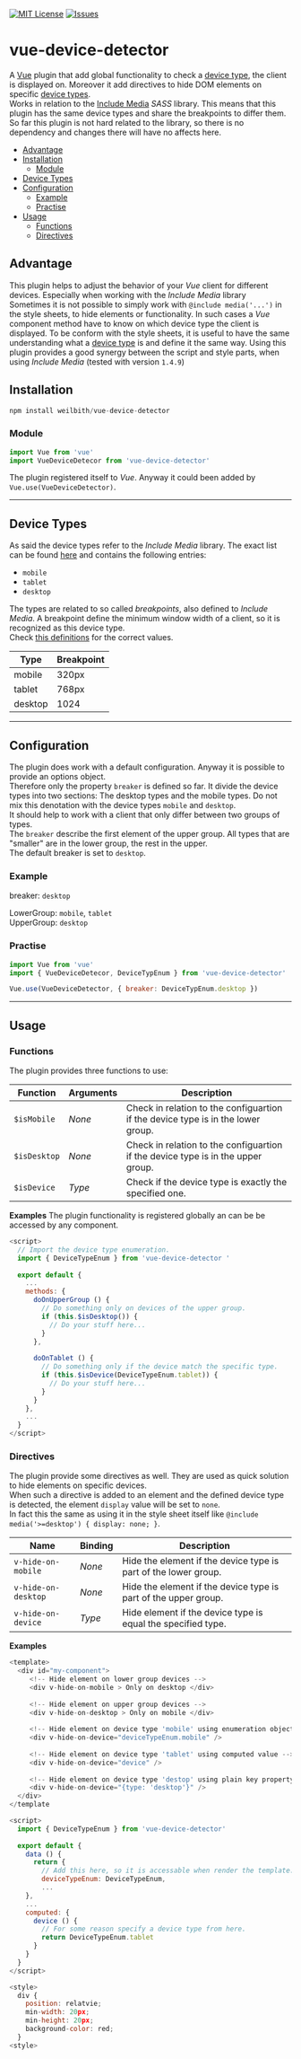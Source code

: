 [![MIT License](https://img.shields.io/badge/license-MIT-blue.svg)](LICENSE)
[![Issues](https://img.shields.io/codeclimate/issues/github/me-and/mdf.svg)](#issues)

# vue-device-detector
A [Vue](https://vuejs.org) plugin that add global functionality to check a [device type](#device-types), the client is displayed on.
Moreover it add directives to hide DOM elements on specific [device types](#device-types).<br>
Works in relation to the [Include Media](https://github.com/eduardoboucas/include-media) _SASS_ library.
This means that this plugin has the same device types and share the breakpoints to differ them.<br>
So far this plugin is not hard related to the library, so there is no dependency and changes there will have no affects here.

<!-- TOC Begin -->
- [Advantage](#advantage)
- [Installation](#installation)
  - [Module](#module)
- [Device Types](#device-types)
- [Configuration](#configuration)
  - [Example](#example)
  - [Practise](#practise)
- [Usage](#usage)
  - [Functions](#functions)
  - [Directives](#directives)
<!-- TOC End -->


## Advantage
This plugin helps to adjust the behavior of your _Vue_ client for different devices. Especially when working with the _Include Media_ library<br>
Sometimes it is not possible to simply work with `@include media('...')` in the style sheets, to hide elements or functionality. 
In such cases a _Vue_ component method have to know on which device type the client is displayed.
To be conform with the style sheets, it is useful to have the same understanding what a [device type](#device-types) is and define it the same way.
Using this plugin provides a good synergy between the script and style parts, when using _Include Media_ (tested with version `1.4.9`)


## Installation

```js
npm install weilbith/vue-device-detector
```

### Module
```js
import Vue from 'vue'
import VueDeviceDetecor from 'vue-device-detector'
```

The plugin registered itself to _Vue_. Anyway it could been added by `Vue.use(VueDeviceDetector)`.

---


## Device Types

As said the device types refer to the _Include Media_ library.
The exact list can be found [here](https://github.com/weilbith/vue-device-detector/blob/master/DeviceTypeEnum.js) and contains the following entries:<br>
- `mobile`
- `tablet`
- `desktop`

The types are related to so called _breakpoints_, also defined to _Include Media_.
A breakpoint define the minimum window width of a client, so it is recognized as this device type.<br>
Check [this definitions](https://github.com/weilbith/vue-device-detector/blob/master/Breakpoints.js) for the correct values.

| Type | Breakpoint |
| --- | --- |
| mobile | 320px |
| tablet | 768px |
| desktop | 1024 |

---


## Configuration

The plugin does work with a default configuration. Anyway it is possible to provide an options object.<br>
Therefore only the property `breaker` is defined so far. It divide the device types into two sections:
The desktop types and the mobile types. Do not mix this denotation with the device types `mobile` and `desktop`.<br>
It should help to work with a client that only differ between two groups of types.<br>
The `breaker` describe the first element of the upper group.
All types that are "smaller" are in the lower group, the rest in the upper.<br>
The default breaker is set to `desktop`.


### Example

breaker: `desktop`<br>

LowerGroup: `mobile`, `tablet`<br>
UpperGroup: `desktop`<br>


### Practise
```js
import Vue from 'vue'
import { VueDeviceDetecor, DeviceTypEnum } from 'vue-device-detector'

Vue.use(VueDeviceDetector, { breaker: DeviceTypEnum.desktop })
```
---


## Usage

### Functions

The plugin provides three functions to use:

| Function | Arguments | Description |
| --- | --- | --- |
| `$isMobile` | _None_ | Check in relation to the configuartion if the device type is in the lower group. |
| `$isDesktop` | _None_ | Check in relation to the configuartion if the device type is in the upper group. |
| `$isDevice` | _Type_ | Check if the device type is exactly the specified one. |


**Examples**
The plugin functionality is registered globally an can be be accessed by any component.<br>

```js
<script>
  // Import the device type enumeration.
  import { DeviceTypeEnum } from 'vue-device-detector '
  
  export default {
    ...
    methods: {
      doOnUpperGroup () {
        // Do something only on devices of the upper group.
        if (this.$isDesktop()) {
          // Do your stuff here...
        }
      },
      
      doOnTablet () {
        // Do something only if the device match the specific type.
        if (this.$isDevice(DeviceTypeEnum.tablet)) {
          // Do your stuff here...
        }
      }
    },
    ...
  }
</script>
```


### Directives

The plugin provide some directives as well. They are used as quick solution to hide elements on specific devices.<br>
When such a directive is added to an element and the defined device type is detected, the element `display` value will be set to `none`.<br>
In fact this the same as using it in the style sheet itself like `@include media('>=desktop') { display: none; }`.

| Name | Binding | Description |
| --- | --- | --- |
| `v-hide-on-mobile` | _None_ | Hide the element if the device type is part of the lower group. |
| `v-hide-on-desktop` | _None_ | Hide the element if the device type is part of the upper group. |
| `v-hide-on-device` | _Type_ | Hide element if the device type is equal the specified type. |


**Examples**
```js
<template>
  <div id="my-component">
     <!-- Hide element on lower group devices -->
     <div v-hide-on-mobile > Only on desktop </div>
     
     <!-- Hide element on upper group devices -->
     <div v-hide-on-desktop > Only on mobile </div>
     
     <!-- Hide element on device type 'mobile' using enumeration object -->
     <div v-hide-on-device="deviceTypeEnum.mobile" />
     
     <!-- Hide element on device type 'tablet' using computed value -->
     <div v-hide-on-device="device" />
     
     <!-- Hide element on device type 'destop' using plain key property -->
     <div v-hide-on-device="{type: 'desktop'}" />
  </div>
</template

<script>
  import { DeviceTypeEnum } from 'vue-device-detector'
  
  export default {
    data () {
      return {
        // Add this here, so it is accessable when render the template.
        deviceTypeEnum: DeviceTypeEnum,
        ...
    },
    ...
    computed: {
      device () {
        // For some reason specify a device type from here.
        return DeviceTypeEnum.tablet
      }
    }
  }
</script>

<style>
  div {
    position: relatvie;
    min-width: 20px;
    min-height: 20px;
    background-color: red;
  }
<style>
```
